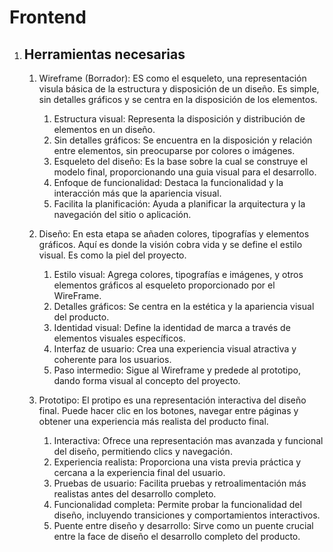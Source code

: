 # Frontend

1. ## Herramientas necesarias ##
    1. Wireframe (Borrador): ES como el esqueleto, una representación visula básica de la estructura y disposición de un diseño. Es simple, sin detalles gráficos y se centra en la disposición de los elementos.

        1. Estructura visual: Representa la disposición y distribución de elementos en un diseño.
        2. Sin detalles gráficos: Se encuentra en la disposición y relación entre elementos, sin preocuparse por colores o imágenes.
        3. Esqueleto del diseño: Es la base sobre la cual se construye el modelo final, proporcionando una guia visual para el desarrollo.
        4. Enfoque de funcionalidad: Destaca la funcionalidad y la interacción más que la apariencia visual.
        5. Facilita la planificación: Ayuda a planificar la arquitectura y la navegación del sitio o aplicación.

    2. Diseño: En esta etapa se añaden colores, tipografías y elementos gráficos. Aquí es donde la visión cobra vida y se define el estilo visual. Es como la piel del proyecto.

        1. Estilo visual: Agrega colores, tipografías e imágenes, y otros elementos gráficos al esqueleto proporcionado por el WireFrame.
        2. Detalles gráficos: Se centra en la estética y la apariencia visual del producto.
        3. Identidad visual: Define la identidad de marca a través de elementos visuales específicos.
        4. Interfaz de usuario: Crea una experiencia visual atractiva y coherente para los usuarios.
        5. Paso intermedio: Sigue al Wireframe y predede al prototipo, dando forma visual al concepto del proyecto. 


    3. Prototipo: El protipo es una representación interactiva del diseño final. Puede hacer clic en los botones, navegar entre páginas y obtener una experiencia más realista del producto final.

        1. Interactiva: Ofrece una representación mas avanzada y funcional del diseño, permitiendo clics y navegación.
        2. Experiencia realista: Proporciona una vista previa práctica y cercana a la experiencia final del usuario.
        3. Pruebas de usuario: Facilita pruebas y retroalimentación más realistas antes del desarrollo completo.
        4. Funcionalidad completa: Permite probar la funcionalidad del diseño, incluyendo transiciones y comportamientos interactivos.
        5. Puente entre diseño y desarrollo: Sirve como un puente crucial entre la face de diseño el desarrollo completo del producto.